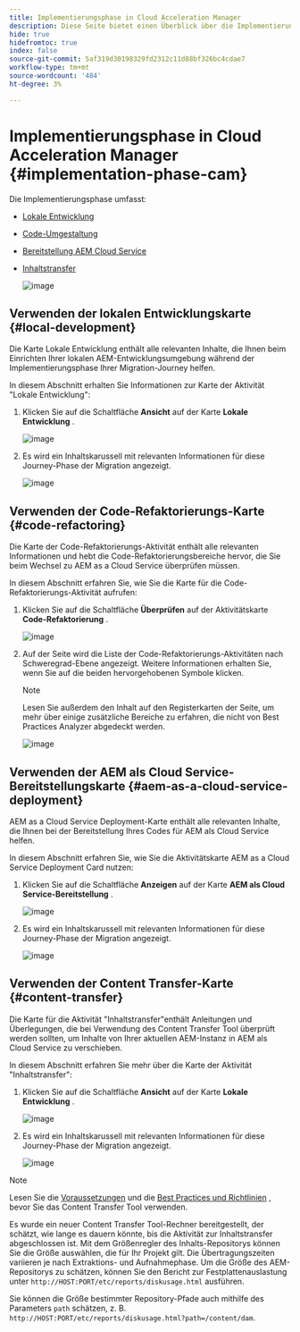 ```yaml
---
title: Implementierungsphase in Cloud Acceleration Manager
description: Diese Seite bietet einen Überblick über die Implementierungsphase in Cloud Acceleration Manager.
hide: true
hidefromtoc: true
index: false
source-git-commit: 5af319d30198329fd2312c11d88bf326bc4cdae7
workflow-type: tm+mt
source-wordcount: '484'
ht-degree: 3%

---
```



# Implementierungsphase in Cloud Acceleration Manager {#implementation-phase-cam}

Die Implementierungsphase umfasst:

* [Lokale Entwicklung](#local-development)
* [Code-Umgestaltung](#code-refactoring)
* [Bereitstellung AEM Cloud Service](#aem-as-a-cloud-service-deployment)
* [Inhaltstransfer](#content-transfer)

   ![image](/help/move-to-cloud-service/cloud-acceleration-manager/assets/implementation-1.png)

## Verwenden der lokalen Entwicklungskarte {#local-development}

Die Karte Lokale Entwicklung enthält alle relevanten Inhalte, die Ihnen beim Einrichten Ihrer lokalen AEM-Entwicklungsumgebung während der Implementierungsphase Ihrer Migration-Journey helfen.

In diesem Abschnitt erhalten Sie Informationen zur Karte der Aktivität &quot;Lokale Entwicklung&quot;:

1. Klicken Sie auf die Schaltfläche **Ansicht** auf der Karte **Lokale Entwicklung** .

   ![image](/help/move-to-cloud-service/cloud-acceleration-manager/assets/implementation-2.png)

1. Es wird ein Inhaltskarussell mit relevanten Informationen für diese Journey-Phase der Migration angezeigt.

   ![image](/help/move-to-cloud-service/cloud-acceleration-manager/assets/implementation-3.png)


## Verwenden der Code-Refaktorierungs-Karte {#code-refactoring}

Die Karte der Code-Refaktorierungs-Aktivität enthält alle relevanten Informationen und hebt die Code-Refaktorierungsbereiche hervor, die Sie beim Wechsel zu AEM as a Cloud Service überprüfen müssen.

In diesem Abschnitt erfahren Sie, wie Sie die Karte für die Code-Refaktorierungs-Aktivität aufrufen:

1. Klicken Sie auf die Schaltfläche **Überprüfen** auf der Aktivitätskarte **Code-Refaktorierung** .

   ![image](/help/move-to-cloud-service/cloud-acceleration-manager/assets/implementation-4.png)

1. Auf der Seite wird die Liste der Code-Refaktorierungs-Aktivitäten nach Schweregrad-Ebene angezeigt. Weitere Informationen erhalten Sie, wenn Sie auf die beiden hervorgehobenen Symbole klicken.

   >[!NOTE]
   >Lesen Sie außerdem den Inhalt auf den Registerkarten der Seite, um mehr über einige zusätzliche Bereiche zu erfahren, die nicht von Best Practices Analyzer abgedeckt werden.

   ![image](/help/move-to-cloud-service/cloud-acceleration-manager/assets/readiness-5.png)


## Verwenden der AEM als Cloud Service-Bereitstellungskarte {#aem-as-a-cloud-service-deployment}

AEM as a Cloud Service Deployment-Karte enthält alle relevanten Inhalte, die Ihnen bei der Bereitstellung Ihres Codes für AEM als Cloud Service helfen.

In diesem Abschnitt erfahren Sie, wie Sie die Aktivitätskarte AEM as a Cloud Service Deployment Card nutzen:

1. Klicken Sie auf die Schaltfläche **Anzeigen** auf der Karte **AEM als Cloud Service-Bereitstellung** .

   ![image](/help/move-to-cloud-service/cloud-acceleration-manager/assets/readiness-4.png)

1. Es wird ein Inhaltskarussell mit relevanten Informationen für diese Journey-Phase der Migration angezeigt.

   ![image](/help/move-to-cloud-service/cloud-acceleration-manager/assets/readiness-5.png)


## Verwenden der Content Transfer-Karte {#content-transfer}

Die Karte für die Aktivität &quot;Inhaltstransfer&quot;enthält Anleitungen und Überlegungen, die bei Verwendung des Content Transfer Tool überprüft werden sollten, um Inhalte von Ihrer aktuellen AEM-Instanz in AEM als Cloud Service zu verschieben.

In diesem Abschnitt erfahren Sie mehr über die Karte der Aktivität &quot;Inhaltstransfer&quot;:

1. Klicken Sie auf die Schaltfläche **Ansicht** auf der Karte **Lokale Entwicklung** .

   ![image](/help/move-to-cloud-service/cloud-acceleration-manager/assets/readiness-4.png)

1. Es wird ein Inhaltskarussell mit relevanten Informationen für diese Journey-Phase der Migration angezeigt.

   ![image](/help/move-to-cloud-service/cloud-acceleration-manager/assets/readiness-5.png)

>[!NOTE]
>Lesen Sie die [Voraussetzungen](https://experienceleague.adobe.com/docs/experience-manager-cloud-service/moving/cloud-migration/content-transfer-tool/prerequisites-content-transfer-tool.html?lang=en) und die [Best Practices und Richtlinien](https://experienceleague.adobe.com/docs/experience-manager-cloud-service/moving/cloud-migration/content-transfer-tool/overview-content-transfer-tool.html?lang=en) , bevor Sie das Content Transfer Tool verwenden.

Es wurde ein neuer Content Transfer Tool-Rechner bereitgestellt, der schätzt, wie lange es dauern könnte, bis die Aktivität zur Inhaltstransfer abgeschlossen ist. Mit dem Größenregler des Inhalts-Repositorys können Sie die Größe auswählen, die für Ihr Projekt gilt. Die Übertragungszeiten variieren je nach Extraktions- und Aufnahmephase. Um die Größe des AEM-Repositorys zu schätzen, können Sie den Bericht zur Festplattenauslastung unter `http://HOST:PORT/etc/reports/diskusage.html` ausführen.

Sie können die Größe bestimmter Repository-Pfade auch mithilfe des Parameters `path` schätzen, z. B. `http://HOST:PORT/etc/reports/diskusage.html?path=/content/dam`.
